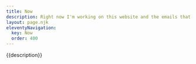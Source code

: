 ```yaml
---
title: Now
description: Right now I'm working on this website and the emails that go along with it. Feel free to say hello!
layout: page.njk
eleventyNavigation:
  key: Now
  order: 400
---
```


{{description}}

